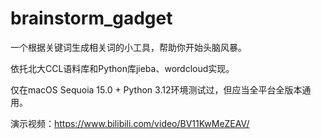 # brainstorm_gadget

一个根据关键词生成相关词的小工具，帮助你开始头脑风暴。

依托北大CCL语料库和Python库jieba、wordcloud实现。

仅在macOS Sequoia 15.0 + Python 3.12环境测试过，但应当全平台全版本通用。

演示视频：https://www.bilibili.com/video/BV11KwMeZEAV/
